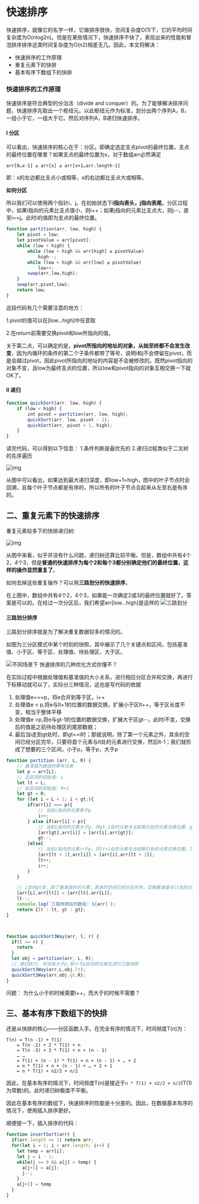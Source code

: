 

# 快速排序

快速排序，就像它的名字一样，它做排序很快，空间复杂度O(1)下，它的平均时间复杂度为O(nlog2n)。但是在某些情况下，快速排序不快了，表现出来的性能和冒泡排序排序这类时间复杂度为O(n2)相差无几。因此，本文将解决：

- 快速排序的工作原理
- 重复元素下的快排
- 基本有序下数组下的快排



### 快速排序的工作原理

快速排序是符合典型的分治法（divide and conquer）的。为了能够解决排序问题，快速排序先取出一个枢纽元。以此枢纽元作为标准，划分出两个序列A，B，一组小于它，一组大于它。然后对序列A，B递归快速排序。

#### I 分区

可以看出，快速排序的核心在于：分区。即确定选定支点pivot的最终位置。支点的最终位置在哪里？如果支点的最终位置为x，对于数组arr必然满足

```
arr[0…x-1] ≤ arr[x] ≤ arr[x+1…arr.length-1]
```

即：x的左边都比支点小或相等，x的右边都比支点大或相等。



**如何分区**

所以我们可以使用两个指针i、j。在初始状态下**i指向表头，j指向表尾**。分区过程中，如果i指向的元素比支点值小，则i++；如果j指向的元素比支点大，则j--，直至i==j。此时i的值即为支点的最终位置。

```js
function partition(arr, low, high) {
    let pivot = low;
    let pivotValue = arr[pivot];
    while (low < high) {
        while (low < high && arr[high] ≥ pivotValue)
            high--;
        while (low < high && arr[low] ≤ pivotValue)
            low++;
        swap(arr,low,high);
    }
    swap(arr,pivot,low);
    return low;
}
```

这段代码有几个需要注意的地方：

1.pivot的值可以在[low…high]中任意取

2.在return前需要交换pivot和low所指向的值。

关于第二点，可以确定的是，**pivot所指向的地址的对象，从始至终都不会发生改变**，因为内循环的条件的第二个子条件都带了等号，说明i和j不会停留在pivot，而是会越过pivot，因此pivot所指向的地址的内容是不会被修改的。既然pivot指向的对象不变，且low为最终支点的位置，所以low和pivot指向的对象互相交换一下就OK了。

#### II 递归

```js
function quickSort(arr, low, high) {
    if (low < high) {
        int pivot = partition(arr, low, high);
        quickSort(arr, low, pivot - 1);
        quickSort(arr, pivot + 1, high);
    }
}
```

读完代码，可以得到以下信息：
1.条件判断是最优先的
2.递归过程类似于二叉树的先序遍历

![img](https://www.zspirytus.com/quicksort/quicksort_tree.png)

从图中可以看出，如果达到最大递归深度，即low+1=high，图中的叶子节点时会回溯，且每个叶子节点都是有序的，所以所有的叶子节点合起来从左至右是有序的。







## 二、重复元素下的快速排序

重复元素较多下的快排递归树:

![img](https://www.zspirytus.com/quicksort/quicksort_repeat.png)

从图中来看，似乎并没有什么问题，递归树还算比较平衡。但是，数组中共有4个2，4个3，但是**普通的快速排序为每个2和每个3都分别确定他们的最终位置，这样的操作显然重复了**。

如何去掉这些重复操作？可以用**三路划分的快速排序**。

在上图中，数组中共有4个2，4个3，如果能一次确定2或3的最终位置就好了。答案是可以的。在经过一次分区后，我们希望arr[low…high]是这样的
![三路划分](https://www.zspirytus.com/quicksort/3way_result.png)

#### 三路划分排序

三路划分排序就是为了解决重复数据较多的情况的。

如图为三分区模式中某个时刻的快照，其中展示了几个关键点和区间，包括基准值、小于区、等于区、处理值、待处理区、大于区。

![不同场景下 快速排序的几种优化方式你懂不？](https://tva1.sinaimg.cn/large/007S8ZIlgy1gg1i5ek7u6j30u00djq48.jpg)

在实际过程中根据处理值和基准值的大小关系，进行相应分区合并和交换，再进行下标移动就可以了，实际分三种情况，这也是写代码的依据

1. 处理值e===p，将e合并到等于区，i++
2. 处理值e < p,将e与lt+1的位置的数据交换，扩展小于区lt++，等于区长度不变，相当于整体平移
3. 处理值e >p,将e与gt-1的位置的数据交换，扩展大于区gt--，此时i不变，交换后的值是之前待处理区的尾部数据；
4. 最后当i走到gt处时，即gt==i时；那就说明，除了第一个元素之外，其余的空间已经分区完毕，只要将首个元素与lt处的元素进行交换，然后lt-1；我们就形成了想要的三个区间，小于p，等于p，大于p

```js
function partition (arr, L, R) {
    // 基准值为数组的零号元素
    let p = arr[L];
    // 左区间的初始值: L
    let lt = L;
    // 右区间的初始值: R+1
    let gt = R;
    for (let i = L + 1; i < gt;){
        if(arr[i] === p){
            // 当前i指向的元素等于p
            i++;
        } else if(arr[i] > p){
            // 当前i指向的元素大于p，将gt-1处的元素与当前索引处的元素交换位置，gt--
            [arr[gt],arr[i]] = [arr[i],arr[gt]];
            gt--;
        }else{
            // 当前i指向的元素小于p，将lt+1处的元素与当前索引处的元素交换位置，lt+1，i+1
            [arr[lt + 1],arr[i]] = [arr[i],arr[lt + 1]];
            lt++;
            i++;
        }
    }

    // i走向gt处，除了基准值外的元素，其余的空间已经分区完毕，交换基准值与lt处的元素，lt-1，最终得到我们需要的三个区间
    [arr[L],arr[lt]] = [arr[lt],arr[L]];
    lt--;
    console.log(`三路快排后的数组: ${arr}`);
    return {lt : lt, gt : gt};
}



function quickSort3Way(arr, l, r) {
  if(l >= r) {
    return
  }
  let obj = partition(arr, L, R);
  // 递归执行: 将没有大于p,和小于p区间的元素在进行三路快排
  quickSort3Way(arr,L,obj.lt);
  quickSort3Way(arr,obj.gt,R);
}
```



问题： 为什么小于的时候需要i++，而大于的时候不需要？



## 三、基本有序下数组下的快排

还是从快排的核心——分区函数入手。在完全有序的情况下，时间频度T(n)为：

```
T(n) = T(n -1) + T(1)
    = T(n -2) + 2 * T(1) + n
    = T(n -3) + 3 * T(1) + n + (n - 1)
    … …
    = T(1) + (n - 1) * T(1) + n + (n - 1) + … + 2
    = n * T(1) + n + (n - 1) + … + 2 + 1
    = n * T(1) + n2/2 + n/2
```

因此，在基本有序的情况下，时间频度T(n)是接近于`n * T(1) + n2/2 + n/2`(T(1)为常数)的。此时递归树极度不平衡。

因此在基本有序的数组下，快速排序的性能是十分差的。因此，在数据基本有序的情况下，使用插入排序更好。

顺便提一下，插入排序的代码：

```js
function insertSort(arr) {
  if(arr.length <= 1) return arr;
  for(let i = 1; i < arr.length; i++) {
    let temp = arr[i];
    let j = i - 1;
    while(j >= 0 && a[j] > temp) {
      a[j+1] = a[j];
      j--;
    }
    a[j+1] = temp
  }
}
```

